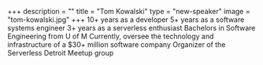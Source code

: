 +++
description = ""
title = "Tom Kowalski"
type = "new-speaker"
image = "tom-kowalski.jpg"
+++
10+ years as a developer 
5+ years as a software systems engineer
3+ years as a serverless enthusiast
Bachelors in Software Engineering from U of M
Currently, oversee the technology and infrastructure of a $30+ million software company 
Organizer of the Serverless Detroit Meetup group